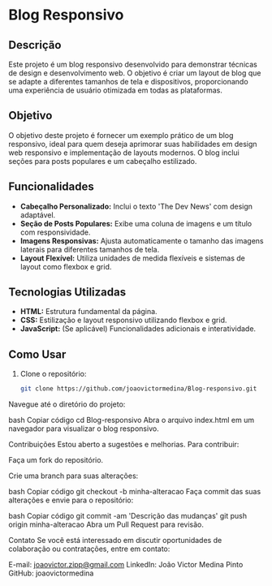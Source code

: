 # Blog Responsivo

## Descrição

Este projeto é um blog responsivo desenvolvido para demonstrar técnicas de design e desenvolvimento web. O objetivo é criar um layout de blog que se adapte a diferentes tamanhos de tela e dispositivos, proporcionando uma experiência de usuário otimizada em todas as plataformas.

## Objetivo

O objetivo deste projeto é fornecer um exemplo prático de um blog responsivo, ideal para quem deseja aprimorar suas habilidades em design web responsivo e implementação de layouts modernos. O blog inclui seções para posts populares e um cabeçalho estilizado.

## Funcionalidades

- **Cabeçalho Personalizado:** Inclui o texto 'The Dev News' com design adaptável.
- **Seção de Posts Populares:** Exibe uma coluna de imagens e um título com responsividade.
- **Imagens Responsivas:** Ajusta automaticamente o tamanho das imagens laterais para diferentes tamanhos de tela.
- **Layout Flexível:** Utiliza unidades de medida flexíveis e sistemas de layout como flexbox e grid.

## Tecnologias Utilizadas

- **HTML:** Estrutura fundamental da página.
- **CSS:** Estilização e layout responsivo utilizando flexbox e grid.
- **JavaScript:** (Se aplicável) Funcionalidades adicionais e interatividade.

## Como Usar

1. Clone o repositório:
   ```bash
   git clone https://github.com/joaovictormedina/Blog-responsivo.git
Navegue até o diretório do projeto:

bash
Copiar código
cd Blog-responsivo
Abra o arquivo index.html em um navegador para visualizar o blog responsivo.

Contribuições
Estou aberto a sugestões e melhorias. Para contribuir:

Faça um fork do repositório.

Crie uma branch para suas alterações:

bash
Copiar código
git checkout -b minha-alteracao
Faça commit das suas alterações e envie para o repositório:

bash
Copiar código
git commit -am 'Descrição das mudanças'
git push origin minha-alteracao
Abra um Pull Request para revisão.

Contato
Se você está interessado em discutir oportunidades de colaboração ou contratações, entre em contato:

E-mail: joaovictor.zipp@gmail.com
LinkedIn: João Victor Medina Pinto
GitHub: joaovictormedina
